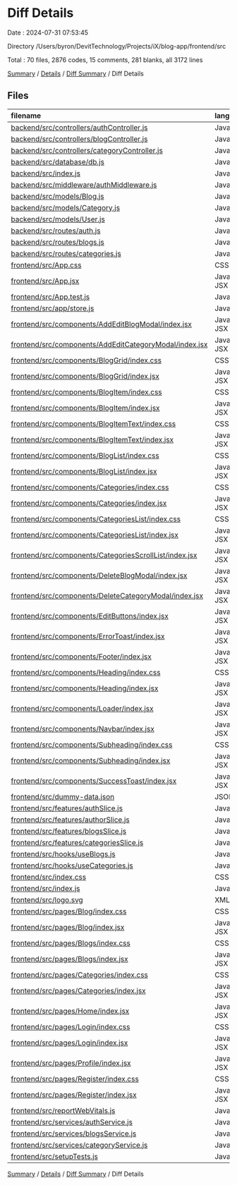 # Diff Details

Date : 2024-07-31 07:53:45

Directory /Users/byron/DevitTechnology/Projects/iX/blog-app/frontend/src

Total : 70 files,  2876 codes, 15 comments, 281 blanks, all 3172 lines

[Summary](results.md) / [Details](details.md) / [Diff Summary](diff.md) / Diff Details

## Files
| filename | language | code | comment | blank | total |
| :--- | :--- | ---: | ---: | ---: | ---: |
| [backend/src/controllers/authController.js](/backend/src/controllers/authController.js) | JavaScript | -112 | -8 | -8 | -128 |
| [backend/src/controllers/blogController.js](/backend/src/controllers/blogController.js) | JavaScript | -159 | 0 | -9 | -168 |
| [backend/src/controllers/categoryController.js](/backend/src/controllers/categoryController.js) | JavaScript | -67 | 0 | -6 | -73 |
| [backend/src/database/db.js](/backend/src/database/db.js) | JavaScript | -11 | 0 | -3 | -14 |
| [backend/src/index.js](/backend/src/index.js) | JavaScript | -18 | -2 | -8 | -28 |
| [backend/src/middleware/authMiddleware.js](/backend/src/middleware/authMiddleware.js) | JavaScript | -31 | 0 | -4 | -35 |
| [backend/src/models/Blog.js](/backend/src/models/Blog.js) | JavaScript | -60 | 0 | -4 | -64 |
| [backend/src/models/Category.js](/backend/src/models/Category.js) | JavaScript | -24 | 0 | -4 | -28 |
| [backend/src/models/User.js](/backend/src/models/User.js) | JavaScript | -34 | 0 | -3 | -37 |
| [backend/src/routes/auth.js](/backend/src/routes/auth.js) | JavaScript | -16 | 0 | -7 | -23 |
| [backend/src/routes/blogs.js](/backend/src/routes/blogs.js) | JavaScript | -26 | 0 | -10 | -36 |
| [backend/src/routes/categories.js](/backend/src/routes/categories.js) | JavaScript | -17 | 0 | -8 | -25 |
| [frontend/src/App.css](/frontend/src/App.css) | CSS | 0 | 0 | 1 | 1 |
| [frontend/src/App.jsx](/frontend/src/App.jsx) | JavaScript JSX | 53 | 0 | 9 | 62 |
| [frontend/src/App.test.js](/frontend/src/App.test.js) | JavaScript | 7 | 0 | 2 | 9 |
| [frontend/src/app/store.js](/frontend/src/app/store.js) | JavaScript | 13 | 0 | 3 | 16 |
| [frontend/src/components/AddEditBlogModal/index.jsx](/frontend/src/components/AddEditBlogModal/index.jsx) | JavaScript JSX | 297 | 0 | 19 | 316 |
| [frontend/src/components/AddEditCategoryModal/index.jsx](/frontend/src/components/AddEditCategoryModal/index.jsx) | JavaScript JSX | 150 | 0 | 15 | 165 |
| [frontend/src/components/BlogGrid/index.css](/frontend/src/components/BlogGrid/index.css) | CSS | 52 | 0 | 12 | 64 |
| [frontend/src/components/BlogGrid/index.jsx](/frontend/src/components/BlogGrid/index.jsx) | JavaScript JSX | 40 | 0 | 9 | 49 |
| [frontend/src/components/BlogItem/index.css](/frontend/src/components/BlogItem/index.css) | CSS | 53 | 0 | 11 | 64 |
| [frontend/src/components/BlogItem/index.jsx](/frontend/src/components/BlogItem/index.jsx) | JavaScript JSX | 62 | 0 | 7 | 69 |
| [frontend/src/components/BlogItemText/index.css](/frontend/src/components/BlogItemText/index.css) | CSS | 12 | 0 | 2 | 14 |
| [frontend/src/components/BlogItemText/index.jsx](/frontend/src/components/BlogItemText/index.jsx) | JavaScript JSX | 34 | 0 | 5 | 39 |
| [frontend/src/components/BlogList/index.css](/frontend/src/components/BlogList/index.css) | CSS | 10 | 0 | 2 | 12 |
| [frontend/src/components/BlogList/index.jsx](/frontend/src/components/BlogList/index.jsx) | JavaScript JSX | 34 | 0 | 8 | 42 |
| [frontend/src/components/Categories/index.css](/frontend/src/components/Categories/index.css) | CSS | 9 | 0 | 1 | 10 |
| [frontend/src/components/Categories/index.jsx](/frontend/src/components/Categories/index.jsx) | JavaScript JSX | 37 | 0 | 5 | 42 |
| [frontend/src/components/CategoriesList/index.css](/frontend/src/components/CategoriesList/index.css) | CSS | 22 | 0 | 4 | 26 |
| [frontend/src/components/CategoriesList/index.jsx](/frontend/src/components/CategoriesList/index.jsx) | JavaScript JSX | 68 | 0 | 4 | 72 |
| [frontend/src/components/CategoriesScrollList/index.jsx](/frontend/src/components/CategoriesScrollList/index.jsx) | JavaScript JSX | 34 | 0 | 3 | 37 |
| [frontend/src/components/DeleteBlogModal/index.jsx](/frontend/src/components/DeleteBlogModal/index.jsx) | JavaScript JSX | 89 | 0 | 14 | 103 |
| [frontend/src/components/DeleteCategoryModal/index.jsx](/frontend/src/components/DeleteCategoryModal/index.jsx) | JavaScript JSX | 83 | 0 | 10 | 93 |
| [frontend/src/components/EditButtons/index.jsx](/frontend/src/components/EditButtons/index.jsx) | JavaScript JSX | 55 | 0 | 4 | 59 |
| [frontend/src/components/ErrorToast/index.jsx](/frontend/src/components/ErrorToast/index.jsx) | JavaScript JSX | 48 | 0 | 5 | 53 |
| [frontend/src/components/Footer/index.jsx](/frontend/src/components/Footer/index.jsx) | JavaScript JSX | 28 | 0 | 2 | 30 |
| [frontend/src/components/Heading/index.css](/frontend/src/components/Heading/index.css) | CSS | 8 | 0 | 1 | 9 |
| [frontend/src/components/Heading/index.jsx](/frontend/src/components/Heading/index.jsx) | JavaScript JSX | 5 | 0 | 3 | 8 |
| [frontend/src/components/Loader/index.jsx](/frontend/src/components/Loader/index.jsx) | JavaScript JSX | 10 | 0 | 2 | 12 |
| [frontend/src/components/Navbar/index.jsx](/frontend/src/components/Navbar/index.jsx) | JavaScript JSX | 86 | 0 | 6 | 92 |
| [frontend/src/components/Subheading/index.css](/frontend/src/components/Subheading/index.css) | CSS | 6 | 0 | 1 | 7 |
| [frontend/src/components/Subheading/index.jsx](/frontend/src/components/Subheading/index.jsx) | JavaScript JSX | 9 | 0 | 4 | 13 |
| [frontend/src/components/SuccessToast/index.jsx](/frontend/src/components/SuccessToast/index.jsx) | JavaScript JSX | 48 | 0 | 4 | 52 |
| [frontend/src/dummy-data.json](/frontend/src/dummy-data.json) | JSON | 298 | 0 | 0 | 298 |
| [frontend/src/features/authSlice.js](/frontend/src/features/authSlice.js) | JavaScript | 113 | 4 | 9 | 126 |
| [frontend/src/features/authorSlice.js](/frontend/src/features/authorSlice.js) | JavaScript | 78 | 5 | 7 | 90 |
| [frontend/src/features/blogsSlice.js](/frontend/src/features/blogsSlice.js) | JavaScript | 212 | 6 | 11 | 229 |
| [frontend/src/features/categoriesSlice.js](/frontend/src/features/categoriesSlice.js) | JavaScript | 159 | 2 | 9 | 170 |
| [frontend/src/hooks/useBlogs.js](/frontend/src/hooks/useBlogs.js) | JavaScript | 42 | 1 | 9 | 52 |
| [frontend/src/hooks/useCategories.js](/frontend/src/hooks/useCategories.js) | JavaScript | 35 | 0 | 9 | 44 |
| [frontend/src/index.css](/frontend/src/index.css) | CSS | 12 | 0 | 2 | 14 |
| [frontend/src/index.js](/frontend/src/index.js) | JavaScript | 17 | 3 | 3 | 23 |
| [frontend/src/logo.svg](/frontend/src/logo.svg) | XML | 1 | 0 | 0 | 1 |
| [frontend/src/pages/Blog/index.css](/frontend/src/pages/Blog/index.css) | CSS | 18 | 0 | 3 | 21 |
| [frontend/src/pages/Blog/index.jsx](/frontend/src/pages/Blog/index.jsx) | JavaScript JSX | 89 | 0 | 10 | 99 |
| [frontend/src/pages/Blogs/index.css](/frontend/src/pages/Blogs/index.css) | CSS | 13 | 0 | 2 | 15 |
| [frontend/src/pages/Blogs/index.jsx](/frontend/src/pages/Blogs/index.jsx) | JavaScript JSX | 88 | 0 | 14 | 102 |
| [frontend/src/pages/Categories/index.css](/frontend/src/pages/Categories/index.css) | CSS | 4 | 0 | 1 | 5 |
| [frontend/src/pages/Categories/index.jsx](/frontend/src/pages/Categories/index.jsx) | JavaScript JSX | 81 | 0 | 11 | 92 |
| [frontend/src/pages/Home/index.jsx](/frontend/src/pages/Home/index.jsx) | JavaScript JSX | 72 | 0 | 10 | 82 |
| [frontend/src/pages/Login/index.css](/frontend/src/pages/Login/index.css) | CSS | 14 | 0 | 2 | 16 |
| [frontend/src/pages/Login/index.jsx](/frontend/src/pages/Login/index.jsx) | JavaScript JSX | 95 | 0 | 13 | 108 |
| [frontend/src/pages/Profile/index.jsx](/frontend/src/pages/Profile/index.jsx) | JavaScript JSX | 82 | 0 | 12 | 94 |
| [frontend/src/pages/Register/index.css](/frontend/src/pages/Register/index.css) | CSS | 14 | 0 | 2 | 16 |
| [frontend/src/pages/Register/index.jsx](/frontend/src/pages/Register/index.jsx) | JavaScript JSX | 130 | 0 | 10 | 140 |
| [frontend/src/reportWebVitals.js](/frontend/src/reportWebVitals.js) | JavaScript | 12 | 0 | 2 | 14 |
| [frontend/src/services/authService.js](/frontend/src/services/authService.js) | JavaScript | 76 | 0 | 10 | 86 |
| [frontend/src/services/blogsService.js](/frontend/src/services/blogsService.js) | JavaScript | 141 | 0 | 9 | 150 |
| [frontend/src/services/categoryService.js](/frontend/src/services/categoryService.js) | JavaScript | 92 | 0 | 6 | 98 |
| [frontend/src/setupTests.js](/frontend/src/setupTests.js) | JavaScript | 1 | 4 | 1 | 6 |

[Summary](results.md) / [Details](details.md) / [Diff Summary](diff.md) / Diff Details